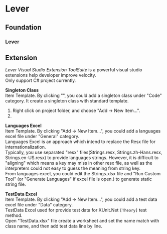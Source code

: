 # Lever
## Foundation

### Lever

## Extension
*Lever Visual Studio Extension ToolSuite* is a powerful visual studio extensions help developer improve velocity.  
Only support C# project currently.

**Singleton Class**  
Item Template. By clicking "", you could add a singleton class under "Code" category.
It create a singleton class with standard template.
1. Right click on project folder, and choose "Add -> New Item...".
1. 

**Languages Excel**  
Item Template. By clicking "Add -> New Item...", you could add a languages excel file under "General" category.  
Languages Excel is an approach which intend to replace the Resx file for internationalization.  
Typically, you use separated "resx" files(Strings.resx, Strings.zh-Hans.resx, Strings.en-US.resx) to provide languages strings.
However, it is difficult to "aligning" which means a key may miss in other resx file, as well as the interpreters could not easy to guess the meaning from string key.  
From languages excel, you could edit the Strings.xlsx file and "Run Custom Tool" (or "Generate Languages" if excel file is open.) to generate static string file.

**TestData Excel**  
Item Template. By clicking "Add -> New Item...", you could add a test data excel file under "Data" category.  
TestData Excel used for provide test data for XUnit.Net ```[Theory]``` test method.  
Open "TestData.xlsx" file create a worksheet and set the name match with class name, and then add test data line by line.
